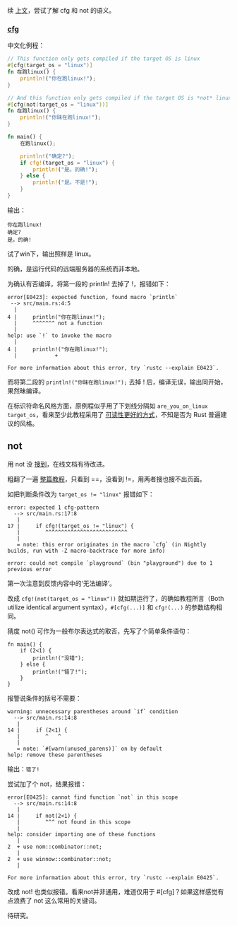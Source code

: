 续 [上文](https://zhuanlan.zhihu.com/p/17949281249)，尝试了解 cfg 和 not 的语义。

### [cfg](https://doc.rust-lang.org/rust-by-example/attribute/cfg.html?highlight=cfg#see-also)

中文化例程：

```rust
// This function only gets compiled if the target OS is linux
#[cfg(target_os = "linux")]
fn 在跑linux() {
    println!("你在跑linux!");
}

// And this function only gets compiled if the target OS is *not* linux
#[cfg(not(target_os = "linux"))]
fn 在跑linux() {
    println!("你昧在跑linux!");
}

fn main() {
    在跑linux();

    println!("确定?");
    if cfg!(target_os = "linux") {
        println!("是。的确!");
    } else {
        println!("是。不是!");
    }
}
```

输出：

```
你在跑linux!
确定?
是。的确!
```

试了win下，输出照样是 linux。

的确，是运行代码的远端服务器的系统而非本地。

为确认有否编译，将第一段的 println! 去掉了 !，报错如下：

```
error[E0423]: expected function, found macro `println`
 --> src/main.rs:4:5
  |
4 |     println("你在跑linux!");
  |     ^^^^^^^ not a function
  |
help: use `!` to invoke the macro
  |
4 |     println!("你在跑linux!");
  |            +

For more information about this error, try `rustc --explain E0423`.
```

而将第二段的 `println!("你昧在跑linux!");` 去掉 ! 后，编译无误，输出同开始，果然昧编译。

在标识符命名风格方面，原例程似乎用了下划线分隔如 `are_you_on_linux target_os`，看来至少此教程采用了 [可读性更好的方式](https://www.zhihu.com/question/405766658/answer/1327906058)，不知是否为 Rust 普遍建议的风格。

## not

用 not 没 [搜到](https://doc.rust-lang.org/rust-by-example/cargo/conventions.html?search=not)，在线文档有待改进。

粗翻了一遍 [整篇教程](https://doc.rust-lang.org/rust-by-example/index.html)，只看到 ==，没看到 !=，用两者搜也搜不出页面。

如把判断条件改为 `target_os != "linux"` 报错如下：

```
error: expected 1 cfg-pattern
  --> src/main.rs:17:8
   |
17 |     if cfg!(target_os != "linux") {
   |        ^^^^^^^^^^^^^^^^^^^^^^^^^^
   |
   = note: this error originates in the macro `cfg` (in Nightly builds, run with -Z macro-backtrace for more info)

error: could not compile `playground` (bin "playground") due to 1 previous error
```

第一次注意到反馈内容中的‘无法编译’。

改成 `cfg!(not(target_os = "linux"))` 就如期运行了，的确如教程所言（Both utilize identical argument syntax），`#[cfg(...)]` 和 `cfg!(...)` 的参数结构相同。

猜度 not() 可作为一般布尔表达式的取否，先写了个简单条件语句：

```
fn main() {
    if (2<1) {
        println!("没错");
    } else {
        println!("错了!");
    }
}
```

报警说条件的括号不需要：

```
warning: unnecessary parentheses around `if` condition
  --> src/main.rs:14:8
   |
14 |     if (2<1) {
   |        ^   ^
   |
   = note: `#[warn(unused_parens)]` on by default
help: remove these parentheses
```

输出：`错了!`

尝试加了个 not，结果报错：

```
error[E0425]: cannot find function `not` in this scope
  --> src/main.rs:14:8
   |
14 |     if not(2<1) {
   |        ^^^ not found in this scope
   |
help: consider importing one of these functions
   |
2  + use nom::combinator::not;
   |
2  + use winnow::combinator::not;
   |

For more information about this error, try `rustc --explain E0425`.
```

改成 not! 也类似报错。看来not并非通用，难道仅用于 #[cfg]？如果这样感觉有点浪费了 not 这么常用的关键词。

待研究。